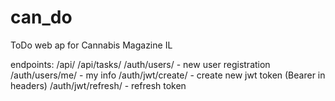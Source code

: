 # can_do
ToDo web ap for Cannabis Magazine IL


endpoints:
/api/
/api/tasks/
/auth/users/ - new user registration
/auth/users/me/ - my info
/auth/jwt/create/ - create new jwt token (Bearer in headers)
/auth/jwt/refresh/ - refresh token
